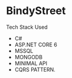 # BindyStreet

Tech Stack Used
 -  C#
 -  ASP.NET CORE 6
 -  MSSQL
 -  MONGODB
 -  MINIMAL API
 -  CQRS PATTERN.
